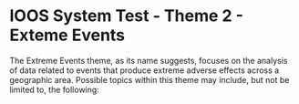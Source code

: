 # IOOS System Test - Theme 2 - Exteme Events

The Extreme Events theme, as its name suggests, focuses on the analysis of data related to events that produce extreme adverse effects across a geographic area. Possible topics within this theme may include, but not be limited to, the following:
